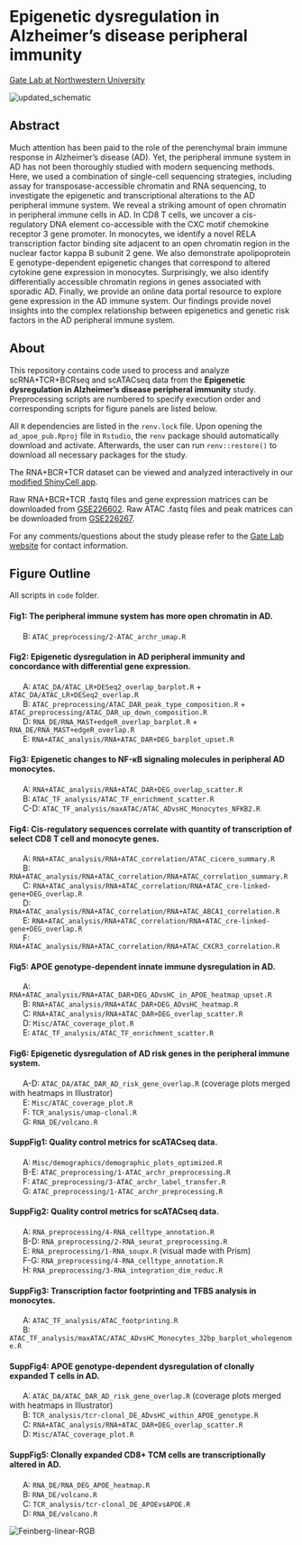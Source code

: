 # Epigenetic dysregulation in Alzheimer’s disease peripheral immunity
[Gate Lab at Northwestern University](https://sites.northwestern.edu/gatelab/)

![updated_schematic](https://github.com/gatelabNW/ad_apoe_pub/assets/91904251/8f69bc36-3fc5-44da-b49b-b3c8e395b438)

## Abstract

Much attention has been paid to the role of the perenchymal brain immune response in Alzheimer’s disease (AD). Yet, the peripheral immune system in AD has not been thoroughly studied with modern sequencing methods. Here, we used a combination of single-cell sequencing strategies, including assay for transposase-accessible chromatin and RNA sequencing, to investigate the epigenetic and transcriptional alterations to the AD peripheral immune system. We reveal a striking amount of open chromatin in peripheral immune cells in AD. In CD8 T cells, we uncover a cis-regulatory DNA element co-accessible with the CXC motif chemokine receptor 3 gene promoter. In monocytes, we identify a novel RELA transcription factor binding site adjacent to an open chromatin region in the nuclear factor kappa B subunit 2 gene. We also demonstrate apolipoprotein E genotype-dependent epigenetic changes that correspond to altered cytokine gene expression in monocytes. Surprisingly, we also identify differentially accessible chromatin regions in genes associated with sporadic AD. Finally, we provide an online data portal resource to explore gene expression in the AD immune system. Our findings provide novel insights into the complex relationship between epigenetics and genetic risk factors in the AD peripheral immune system.

## About
This repository contains code used to process and analyze scRNA+TCR+BCRseq and scATACseq data from the **Epigenetic dysregulation in Alzheimer’s disease peripheral immunity** study. Preprocessing scripts are numbered to specify execution order and corresponding scripts for figure panels are listed below.

All ```R``` dependencies are listed in the ```renv.lock``` file. Upon opening the ```ad_apoe_pub.Rproj``` file in ```Rstudio```, the ```renv``` package should automatically download and activate. Afterwards, the user can run ```renv::restore()``` to download all necessary packages for the study. 

The RNA+BCR+TCR dataset can be viewed and analyzed interactively in our [modified ShinyCell app](https://gatelabnu.shinyapps.io/ad_apoe_rna/).

Raw RNA+BCR+TCR .fastq files and gene expression matrices can be downloaded from [GSE226602](https://www.ncbi.nlm.nih.gov/geo/query/acc.cgi?acc=GSE226602). Raw ATAC .fastq files and peak matrices can be downloaded from [GSE226267](https://www.ncbi.nlm.nih.gov/geo/query/acc.cgi?acc=GSE226267).

For any comments/questions about the study please refer to the [Gate Lab website](https://sites.northwestern.edu/gatelab/) for contact information.

## Figure Outline
All scripts in `code` folder.

#### Fig1: The peripheral immune system has more open chromatin in AD.
&nbsp;&nbsp;&nbsp;&nbsp;&nbsp;&nbsp;B: `ATAC_preprocessing/2-ATAC_archr_umap.R`  

#### Fig2: Epigenetic dysregulation in AD peripheral immunity and concordance with differential gene expression.
&nbsp;&nbsp;&nbsp;&nbsp;&nbsp;&nbsp;A: `ATAC_DA/ATAC_LR+DESeq2_overlap_barplot.R` + `ATAC_DA/ATAC_LR+DESeq2_overlap.R`  
&nbsp;&nbsp;&nbsp;&nbsp;&nbsp;&nbsp;B: `ATAC_preprocessing/ATAC_DAR_peak_type_composition.R` + `ATAC_preprocessing/ATAC_DAR_up_down_composition.R`         
&nbsp;&nbsp;&nbsp;&nbsp;&nbsp;&nbsp;D: `RNA_DE/RNA_MAST+edgeR_overlap_barplot.R` + `RNA_DE/RNA_MAST+edgeR_overlap.R`   
&nbsp;&nbsp;&nbsp;&nbsp;&nbsp;&nbsp;E: `RNA+ATAC_analysis/RNA+ATAC_DAR+DEG_barplot_upset.R`   

#### Fig3: Epigenetic changes to NF-κB signaling molecules in peripheral AD monocytes. 
&nbsp;&nbsp;&nbsp;&nbsp;&nbsp;&nbsp;A: `RNA+ATAC_analysis/RNA+ATAC_DAR+DEG_overlap_scatter.R`  
&nbsp;&nbsp;&nbsp;&nbsp;&nbsp;&nbsp;B: `ATAC_TF_analysis/ATAC_TF_enrichment_scatter.R`  
&nbsp;&nbsp;&nbsp;&nbsp;&nbsp;&nbsp;C-D: `ATAC_TF_analysis/maxATAC/ATAC_ADvsHC_Monocytes_NFKB2.R`    

#### Fig4: Cis-regulatory sequences correlate with quantity of transcription of select CD8 T cell and monocyte genes.
&nbsp;&nbsp;&nbsp;&nbsp;&nbsp;&nbsp;A: `RNA+ATAC_analysis/RNA+ATAC_correlation/ATAC_cicero_summary.R`    
&nbsp;&nbsp;&nbsp;&nbsp;&nbsp;&nbsp;B: `RNA+ATAC_analysis/RNA+ATAC_correlation/RNA+ATAC_correlation_summary.R`  
&nbsp;&nbsp;&nbsp;&nbsp;&nbsp;&nbsp;C: `RNA+ATAC_analysis/RNA+ATAC_correlation/RNA+ATAC_cre-linked-gene+DEG_overlap.R`  
&nbsp;&nbsp;&nbsp;&nbsp;&nbsp;&nbsp;D: `RNA+ATAC_analysis/RNA+ATAC_correlation/RNA+ATAC_ABCA1_correlation.R`  
&nbsp;&nbsp;&nbsp;&nbsp;&nbsp;&nbsp;E: `RNA+ATAC_analysis/RNA+ATAC_correlation/RNA+ATAC_cre-linked-gene+DEG_overlap.R`  
&nbsp;&nbsp;&nbsp;&nbsp;&nbsp;&nbsp;F: `RNA+ATAC_analysis/RNA+ATAC_correlation/RNA+ATAC_CXCR3_correlation.R`  

#### Fig5: APOE genotype-dependent innate immune dysregulation in AD.
&nbsp;&nbsp;&nbsp;&nbsp;&nbsp;&nbsp;A: `RNA+ATAC_analysis/RNA+ATAC_DAR+DEG_ADvsHC_in_APOE_heatmap_upset.R`    
&nbsp;&nbsp;&nbsp;&nbsp;&nbsp;&nbsp;B: `RNA+ATAC_analysis/RNA+ATAC_DAR+DEG_ADvsHC_heatmap.R`  
&nbsp;&nbsp;&nbsp;&nbsp;&nbsp;&nbsp;C: `RNA+ATAC_analysis/RNA+ATAC_DAR+DEG_overlap_scatter.R`     
&nbsp;&nbsp;&nbsp;&nbsp;&nbsp;&nbsp;D: `Misc/ATAC_coverage_plot.R`  
&nbsp;&nbsp;&nbsp;&nbsp;&nbsp;&nbsp;E: `ATAC_TF_analysis/ATAC_TF_enrichment_scatter.R`   

#### Fig6: Epigenetic dysregulation of AD risk genes in the peripheral immune system.
&nbsp;&nbsp;&nbsp;&nbsp;&nbsp;&nbsp;A-D: `ATAC_DA/ATAC_DAR_AD_risk_gene_overlap.R` (coverage plots merged with heatmaps in Illustrator)      
&nbsp;&nbsp;&nbsp;&nbsp;&nbsp;&nbsp;E: `Misc/ATAC_coverage_plot.R`     
&nbsp;&nbsp;&nbsp;&nbsp;&nbsp;&nbsp;F: `TCR_analysis/umap-clonal.R`   
&nbsp;&nbsp;&nbsp;&nbsp;&nbsp;&nbsp;G: `RNA_DE/volcano.R`   

#### SuppFig1: Quality control metrics for scATACseq data.
&nbsp;&nbsp;&nbsp;&nbsp;&nbsp;&nbsp;A: `Misc/demographics/demographic_plots_optimized.R`  
&nbsp;&nbsp;&nbsp;&nbsp;&nbsp;&nbsp;B-E: `ATAC_preprocessing/1-ATAC_archr_preprocessing.R`  
&nbsp;&nbsp;&nbsp;&nbsp;&nbsp;&nbsp;F: `ATAC_preprocessing/3-ATAC_archr_label_transfer.R`   
&nbsp;&nbsp;&nbsp;&nbsp;&nbsp;&nbsp;G: `ATAC_preprocessing/1-ATAC_archr_preprocessing.R`    

#### SuppFig2: Quality control metrics for scATACseq data.
&nbsp;&nbsp;&nbsp;&nbsp;&nbsp;&nbsp;A: `RNA_preprocessing/4-RNA_celltype_annotation.R`   
&nbsp;&nbsp;&nbsp;&nbsp;&nbsp;&nbsp;B-D: `RNA_preprocessing/2-RNA_seurat_preprocessing.R`   
&nbsp;&nbsp;&nbsp;&nbsp;&nbsp;&nbsp;E: `RNA_preprocessing/1-RNA_soupx.R` (visual made with Prism)   
&nbsp;&nbsp;&nbsp;&nbsp;&nbsp;&nbsp;F-G: `RNA_preprocessing/4-RNA_celltype_annotation.R`    
&nbsp;&nbsp;&nbsp;&nbsp;&nbsp;&nbsp;H: `RNA_preprocessing/3-RNA_integration_dim_reduc.R`    

#### SuppFig3: Transcription factor footprinting and TFBS analysis in monocytes.
&nbsp;&nbsp;&nbsp;&nbsp;&nbsp;&nbsp;A: `ATAC_TF_analysis/ATAC_footprinting.R`  
&nbsp;&nbsp;&nbsp;&nbsp;&nbsp;&nbsp;B: `ATAC_TF_analysis/maxATAC/ATAC_ADvsHC_Monocytes_32bp_barplot_wholegenome.R`  

#### SuppFig4: APOE genotype-dependent dysregulation of clonally expanded T cells in AD.
&nbsp;&nbsp;&nbsp;&nbsp;&nbsp;&nbsp;A: `ATAC_DA/ATAC_DAR_AD_risk_gene_overlap.R` (coverage plots merged with heatmaps in Illustrator)  
&nbsp;&nbsp;&nbsp;&nbsp;&nbsp;&nbsp;B: `TCR_analysis/tcr-clonal_DE_ADvsHC_within_APOE_genotype.R`  
&nbsp;&nbsp;&nbsp;&nbsp;&nbsp;&nbsp;C: `RNA+ATAC_analysis/RNA+ATAC_DAR+DEG_overlap_scatter.R`  
&nbsp;&nbsp;&nbsp;&nbsp;&nbsp;&nbsp;D: `Misc/ATAC_coverage_plot.R`  

#### SuppFig5: Clonally expanded CD8+ TCM cells are transcriptionally altered in AD.
&nbsp;&nbsp;&nbsp;&nbsp;&nbsp;&nbsp;A: `RNA_DE/RNA_DEG_APOE_heatmap.R`  
&nbsp;&nbsp;&nbsp;&nbsp;&nbsp;&nbsp;B: `RNA_DE/volcano.R`  
&nbsp;&nbsp;&nbsp;&nbsp;&nbsp;&nbsp;C: `TCR_analysis/tcr-clonal_DE_APOEvsAPOE.R`   
&nbsp;&nbsp;&nbsp;&nbsp;&nbsp;&nbsp;D: `RNA_DE/volcano.R`  

![Feinberg-linear-RGB](https://user-images.githubusercontent.com/91904251/221924737-8ff64f66-bc81-4155-94a3-05121b393bfc.png)

